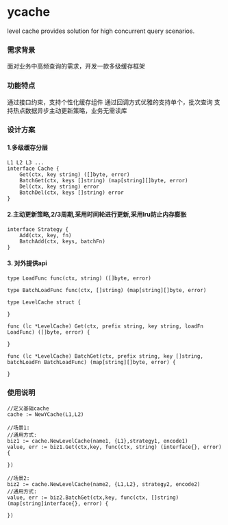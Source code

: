 # ycache
level cache provides solution for high concurrent query scenarios.


### 需求背景 
面对业务中高频查询的需求，开发一款多级缓存框架

### 功能特点 
通过接口约束，支持个性化缓存组件 
通过回调方式优雅的支持单个，批次查询 
支持热点数据异步主动更新策略，业务无需读库 

### 设计方案
#### 1.多级缓存分层
```
L1 L2 L3 ...
interface Cache {
	Get(ctx, key string) ([]byte, error)
	BatchGet(ctx, keys []string) (map[string][]byte, error)
	Del(ctx, key string) error
	BatchDel(ctx, keys []string) error
}
```

#### 2.主动更新策略,2/3周期,采用时间轮进行更新,采用lru防止内存膨胀
```
interface Strategy {
	Add(ctx, key, fn)
	BatchAdd(ctx, keys, batchFn)
}
```

#### 3. 对外提供api

```
type LoadFunc func(ctx, string) ([]byte, error)

type BatchLoadFunc func(ctx, []string) (map[string][]byte, error)

type LevelCache struct {
	
}

func (lc *LevelCache) Get(ctx, prefix string, key string, loadFn LoadFunc) ([]byte, error) {
	
}

func (lc *LevelCache) BatchGet(ctx, prefix string, key []string, batchLoadFn BatchLoadFunc) (map[string][]byte, error) {
	
}
```


### 使用说明
```
//定义基础cache
cache := NewYCache(L1,L2)

//场景1:
//通用方式:
biz1 := cache.NewLevelCache(name1, {L1},strategy1, encode1)
value, err := biz1.Get(ctx,key, func(ctx, string) (interface{}, error) {
	
})

//场景2:
biz2 := cache.NewLevelCache(name2, {L1,L2}, strategy2, encode2)
//通用方式:
value, err := biz2.BatchGet(ctx,key, func(ctx, []string) (map[string]interface{}, error) {
	
})
```